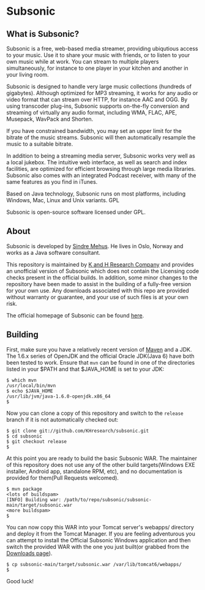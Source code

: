 Subsonic
========

What is Subsonic?
-----------------

Subsonic is a free, web-based media streamer, providing ubiqutious access to your music. Use it to share your music with friends, or to listen to your own music while at work. You can stream to multiple players simultaneously, for instance to one player in your kitchen and another in your living room.

Subsonic is designed to handle very large music collections (hundreds of gigabytes). Although optimized for MP3 streaming, it works for any audio or video format that can stream over HTTP, for instance AAC and OGG. By using transcoder plug-ins, Subsonic supports on-the-fly conversion and streaming of virtually any audio format, including WMA, FLAC, APE, Musepack, WavPack and Shorten.

If you have constrained bandwidth, you may set an upper limit for the bitrate of the music streams. Subsonic will then automatically resample the music to a suitable bitrate.

In addition to being a streaming media server, Subsonic works very well as a local jukebox. The intuitive web interface, as well as search and index facilities, are optimized for efficient browsing through large media libraries. Subsonic also comes with an integrated Podcast receiver, with many of the same features as you find in iTunes.

Based on Java technology, Subsonic runs on most platforms, including Windows, Mac, Linux and Unix variants.
GPL

Subsonic is open-source software licensed under GPL. 

About
-----

Subsonic is developed by [Sindre Mehus](mailto:sindre@activeobjects.no). He lives in Oslo, Norway and works as a Java software consultant.

This repository is maintained by [K and H Research Company](https://khresear.ch) and provides an unofficial version of Subsonic which does not contain the Licensing code checks present in the official builds. In addition, some minor changes to the repository have been made to assist in the building of a fully-free version for your own use. Any downloads associated with this repo are provided without warranty or guarantee, and your use of such files is at your own risk.

The official homepage of Subsonic can be found [here](http://www.subsonic.org/).

Building
--------

First, make sure you have a relatively recent version of [Maven](http://maven.apache.org/) and a JDK. The 1.6.x series of OpenJDK and the official Oracle JDK(Java 6) have both been tested to work. Ensure that `mvn` can be found in one of the directories listed in your $PATH and that $JAVA_HOME is set to your JDK:

```
$ which mvn
/usr/local/bin/mvn
$ echo $JAVA_HOME
/usr/lib/jvm/java-1.6.0-openjdk.x86_64
$
```

Now you can clone a copy of this repository and switch to the `release` branch if it is not automatically checked out:

```
$ git clone git://github.com/KHresearch/subsonic.git
$ cd subsonic
$ git checkout release
$
```

At this point you are ready to build the basic Subsonic WAR. The maintainer of this repository does not use any of the other build targets(Windows EXE installer, Android app, standalone RPM, etc), and no documentation is provided for them(Pull Requests welcomed).

```
$ mvn package
<lots of buildspam>
[INFO] Building war: /path/to/repo/subsonic/subsonic-main/target/subsonic.war
<more buildspam>
$
```

You can now copy this WAR into your Tomcat server's webapps/ directory and deploy it from the Tomcat Manager. If you are feeling adventurous you can attempt to install the Official Subsonic Windows application and then switch the provided WAR with the one you just built(or grabbed from the [Downloads page](https://github.com/KHresearch/subsonic/downloads)).

```
$ cp subsonic-main/target/subsonic.war /var/lib/tomcat6/webapps/
$
```

Good luck!
